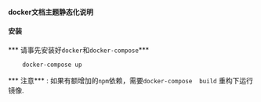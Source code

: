 #### docker文档主题静态化说明

#### 安装
*** 请事先安装好`docker`和`docker-compose`***  
``` bash
    docker-compose up 
```

*** 注意***  : 如果有额增加的`npm`依赖，需要`docker-compose  build` 重构下运行镜像.

